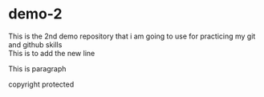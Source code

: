 # demo-2

This is the 2nd demo repository that i am going to use for practicing my git and github skills
<br>
This is to add the new line

<p>This is paragraph </p>

<footer>
<p>copyright protected
</footer>
